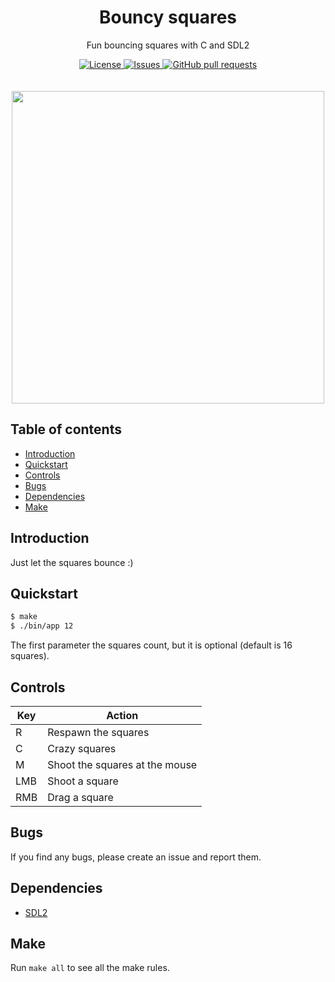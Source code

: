 <p align="center">
	<h1 align="center">Bouncy squares</h2>
	<p align="center">Fun bouncing squares with C and SDL2</p>
</p>
<p align="center">
	<a href="./LICENSE">
		<img alt="License" src="https://img.shields.io/badge/license-GPL-blue?color=7aca00"/>
	</a>
	<a href="https://github.com/LordOfTrident/bouncy-squares/issues">
		<img alt="Issues" src="https://img.shields.io/github/issues/LordOfTrident/bouncy-squares?color=0088ff"/>
	</a>
	<a href="https://github.com/LordOfTrident/bouncy-squares/pulls">
		<img alt="GitHub pull requests" src="https://img.shields.io/github/issues-pr/LordOfTrident/bouncy-squares?color=0088ff"/>
	</a>
	<br><br><br>
	<img width="500px" src="res/clip.gif"/>
</p>

## Table of contents
* [Introduction](#introduction)
* [Quickstart](#quickstart)
* [Controls](#controls)
* [Bugs](#bugs)
* [Dependencies](#dependencies)
* [Make](#make)

## Introduction
Just let the squares bounce :)

## Quickstart
```sh
$ make
$ ./bin/app 12
```
The first parameter the squares count, but it is optional (default is 16 squares).

## Controls
| Key  | Action                          |
| ---- | ------------------------------- |
| R    | Respawn the squares             |
| C    | Crazy squares                   |
| M    | Shoot the squares at the mouse  |
| LMB  | Shoot a square                  |
| RMB  | Drag a square                   |

## Bugs
If you find any bugs, please create an issue and report them.

## Dependencies
- [SDL2](https://www.libsdl.org/)

## Make
Run `make all` to see all the make rules.
